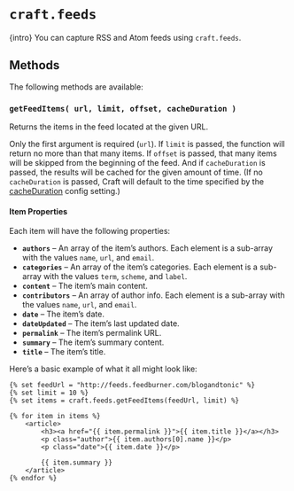 # `craft.feeds`

{intro} You can capture RSS and Atom feeds using `craft.feeds`.

## Methods

The following methods are available:

### `getFeedItems( url, limit, offset, cacheDuration )`

Returns the items in the feed located at the given URL.

Only the first argument is required (`url`). If `limit` is passed, the function will return no more than that many items. If `offset` is passed, that many items will be skipped from the beginning of the feed. And if `cacheDuration` is passed, the results will be cached for the given amount of time. (If no `cacheDuration` is passed, Craft will default to the time specified by the [cacheDuration](../config-settings.md#cacheDuration) config setting.)

#### Item Properties

Each item will have the following properties:

* **`authors`** – An array of the item’s authors. Each element is a sub-array with the values `name`, `url`, and `email`.
* **`categories`** – An array of the item’s categories. Each element is a sub-array with the values `term`, `scheme`, and `label`.
* **`content`** – The item’s main content.
* **`contributors`** – An array of author info. Each element is a sub-array with the values `name`, `url`, and `email`.
* **`date`** – The item’s date.
* **`dateUpdated`** – The item’s last updated date.
* **`permalink`** – The item’s permalink URL.
* **`summary`** – The item’s summary content.
* **`title`** – The item’s title.

Here’s a basic example of what it all might look like:

```twig
{% set feedUrl = "http://feeds.feedburner.com/blogandtonic" %}
{% set limit = 10 %}
{% set items = craft.feeds.getFeedItems(feedUrl, limit) %}

{% for item in items %}
    <article>
        <h3><a href="{{ item.permalink }}">{{ item.title }}</a></h3>
        <p class="author">{{ item.authors[0].name }}</p>
        <p class="date">{{ item.date }}</p>

        {{ item.summary }}
    </article>
{% endfor %}
```